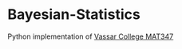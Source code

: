 # Bayesian-Statistics
Python implementation of [Vassar College MAT347](https://github.com/alanskye/Undergrad-Bayesian-Course.git)
